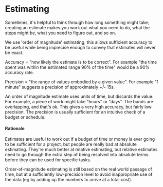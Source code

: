 # Estimating

Sometimes, it's helpful to think through how long something might take; creating an estimate makes you work out what you need to do, what the steps might be, what you need to figure out, and so on. 

We use 'order of magnitude' estimating; this allows sufficient accuracy to be useful while being imprecise enough to convey that estimates will never be exact. 

Accuracy = "how likely the estimate is to be correct". For example "the time spent was within the estimated range 90% of the time" would be a 90% accuracy rate.

Precision = "the range of values embodied by a given value". For example "1 minute" suggests a precision of approximately +/- 15s. 

An order of magnitude estimate uses units of time, but discards the value. For example, a piece of work might take "hours" or "days". The bands are overlapping, and that's ok. This gives a very high accuracy, but fairly low precision. The precision is usually sufficient for an intuitive check of a budget or schedule. 

#### Rationale

Estimates are useful to work out if a budget of time or money is ever going to be sufficient for a project, but people are really bad at absolute estimating. They're much better at relative estimating, but relative estimates need to go through the extra step of being resolved into absolute terms before they can be used for specific tasks. 

Order-of-magnitude estimating is still based on the real world passage of time, but at a sufficiently low-precision level to avoid inappropriate use of the data \(eg by adding up the numbers to arrive at a total cost\). 



